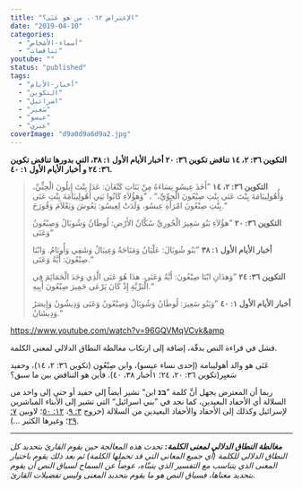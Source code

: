 ```yaml
---
title: "الإعتراض ٠٦٢، من هو عَنَى؟"
date: "2019-04-10"
categories: 
  - "أسماء-الأشخاص"
  - "تناقضات"
youtube: ""
status: "published"
tags: 
  - "أخبار-الأيام"
  - "التكوين"
  - "اسرائيل"
  - "سَعير"
  - "عيسو"
  - "عبري"
coverImage: "d9a0d9a6d9a2.jpg"
---
```


**التكوين ٣٦: ٢، ١٤ تناقض تكوين ٣٦: ٢٠ أخبار الأيام الأول ١: ٣٨، التي بدورها تناقض تكوين ٣٦: ٢٤ و أخبار الأيام الأول ١: ٤٠.**

> **التكوين ٣٦: ٢، ١٤** ”أَخَذَ عِيسُو نِسَاءَهُ مِنْ بَنَاتِ كَنْعَانَ: عَدَا بِنْتَ إِيلُونَ الْحِثِّيِّ، وَأُهُولِيبَامَةَ بِنْتَ عَنَى بِنْتِ صِبْعُونَ الْحِوِّيِّ،“ ، ”وَهؤُلاَءِ كَانُوا بَنِي أُهُولِيبَامَةَ بِنْتِ عَنَى بِنْتِ صِبْعُونَ امْرَأَةِ عِيسُو، وَلَدَتْ لِعِيسُو: يَعُوشَ وَيَعْلاَمَ وَقُورَحَ.“
> 
> **التكوين ٣٦: ٢٠** ”هؤُلاَءِ بَنُو سَعِيرَ الْحُورِيِّ سُكَّانُ الأَرْضِ: لُوطَانُ وَشُوبَالُ وَصِبْعُونُ وَعَنَى“
> 
> **أخبار الأيام الأول ١: ٣٨** ”بَنُو شُوبَالَ: عَلْيَانُ وَمَنَاحَةُ وَعِيبَالُ وَشَفِي وَأُونَامُ. وَابْنَا صِبْعُونَ: أَيَّةُ وَعَنَى.“
> 
> **التكوين ٣٦: ٢٤** ”وَهذَانِ ابْنَا صِبْعُونَ: أَيَّةُ وَعَنَى. هذَا هُوَ عَنَى الَّذِي وَجَدَ الْحَمَائِمَ فِي الْبَرِّيَّةِ إِذْ كَانَ يَرْعَى حَمِيرَ صِبْعُونَ أَبِيهِ.“
> 
> **أخبار الأيام الأول ١: ٤٠** ”وَبَنُو سَعِيرَ: لُوطَانُ وَشُوبَالُ وَصِبْعُونُ وَعَنَى وَدِيشُونُ وَإِيصَرُ وَدِيشَانُ.“

https://www.youtube.com/watch?v=96GQVMqVCvk&amp

فشل في قراءة النص بدقّة، إضافة إلى ارتكاب مغالطة النطاق الدلالي لمعنى الكلمة.

عَنَى هو والد أهوليبامة (إحدى نساء عيسو)، وابن صِبْعُون (تكوين ٣٦: ٢، ١٤)، وحفيد سَعيِر(تكوين ٣٦: ٢٠، ٢٤؛ ١أخبار ٣٨، ٤٠). فأين هو التناقض بين ما سبق؟

ربما أن المعترض يجهل أنَّ كلمة ”**בּנ** ابن“ تشير أيضاً إلى حفيد أو حتى إلى واحد من السلالة أي الأحفاد البعيدين، كما نجد في ”بني اسرائيل“ التي تشير إلى الأبناء المباشرين لإسرائيل وكذلك إلى الأحفاد والأحفاد البعيدين من السلالة (خروج [٣: ٩](https://biblia.com/bible/ar-vandyke/Ex3.9)، [١٢: ٥٠](https://biblia.com/bible/ar-vandyke/Ex12.50)؛ لاويين [٧: ٢٩](https://biblia.com/bible/ar-vandyke/Le7.29)؛ وغيرها الكثير …).

* * *

_**مغالطة النطاق الدلالي لمعنى الكلمة:** تحدث هذه المعالجة حين يقوم القارئ بتحديد كل النطاق الدلالي للكلمة (أي جميع المعاني التي قد تحملها الكلمة) ثم بعد ذلك يقوم باختيار المعنى الذي يتناسب مع التفسير الذي يتبنّاه، عوضاً عن السماح لسياق النص أن يقوم بتحديد معناها، فسياق النص هو ما يقوم بتحديد المعنى وليس تفضيلات القارئ._
